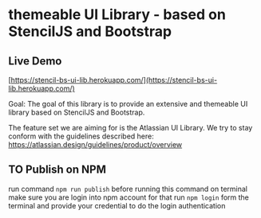 # themeable UI Library - based on StencilJS and Bootstrap 

## Live Demo
[https://stencil-bs-ui-lib.herokuapp.com/](https://stencil-bs-ui-lib.herokuapp.com/)

Goal:
The goal of this library is to provide an extensive and themeable UI library based on StencilJS and Bootstrap.

The  feature set we are aiming for is the Atlassian UI Library. We try to stay conform with the guidelines described here:
https://atlassian.design/guidelines/product/overview

## TO Publish on NPM

run command `npm run publish`
before running this command on terminal make sure you are login into npm account
for that run `npm login` form the terminal and provide your credential to do the login authentication
